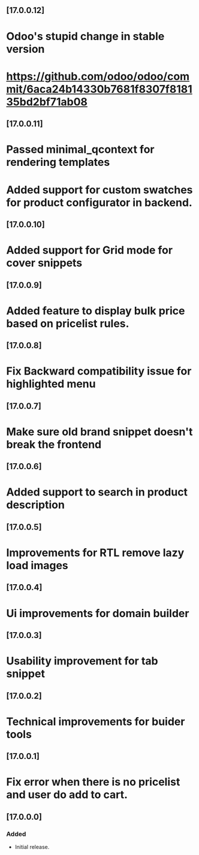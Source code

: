 ## [17.0.0.12]
# Odoo's stupid change in stable version
# https://github.com/odoo/odoo/commit/6aca24b14330b7681f8307f818135bd2bf71ab08
## [17.0.0.11]
# Passed minimal_qcontext for rendering templates
# Added support for custom swatches for product configurator in backend.
## [17.0.0.10]
# Added support for Grid mode for cover snippets
## [17.0.0.9]
# Added feature to display bulk price based on pricelist rules.
## [17.0.0.8]
# Fix Backward compatibility issue for highlighted menu
## [17.0.0.7]
# Make sure old brand snippet doesn't break the frontend
## [17.0.0.6]
# Added support to search in product description
## [17.0.0.5]
# Improvements for RTL remove lazy load images
## [17.0.0.4]
# Ui improvements for domain builder
## [17.0.0.3]
# Usability improvement for tab snippet
## [17.0.0.2]
# Technical improvements for buider tools
## [17.0.0.1]
# Fix error when there is no pricelist and user do add to cart.
## [17.0.0.0]
### Added
- Initial release.
